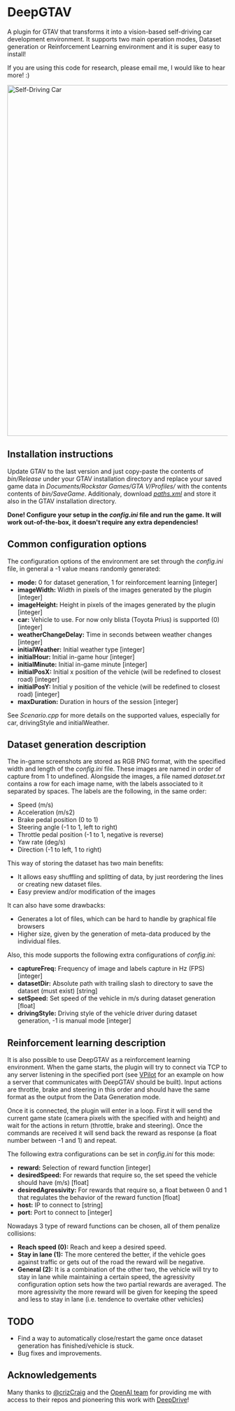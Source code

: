 # DeepGTAV
A plugin for GTAV that transforms it into a vision-based self-driving car development environment. It supports two main operation modes, Dataset generation or Reinforcement Learning environment and it is super easy to install!

If you are using this code for research, please email me, I would like to hear more! :)

<img src="https://img.gta5-mods.com/q95/images/naturalvision-photorealistic-gtav/b4de94-GTA5%202016-08-28%2022-05-52.jpg" alt="Self-Driving Car" width="800px">

## Installation instructions
Update GTAV to the last version and just copy-paste the contents of *bin/Release* under your GTAV installation directory and replace your saved game data in *Documents/Rockstar Games/GTA V/Profiles/* with the contents contents of *bin/SaveGame*. Additionaly, download *[paths.xml](https://drive.google.com/open?id=0Bzh5djJlCOmMOTA1RVlOXzZ5dEk)* and store it also in the GTAV installation directory. 

**Done! Configure your setup in the *config.ini* file and run the game. It will work out-of-the-box, it doesn't require any extra dependencies!**

## Common configuration options
The configuration options of the environment are set through the *config.ini* file, in general a -1 value means randomly generated:

* **mode:** 0 for dataset generation, 1 for reinforcement learning [integer]
* **imageWidth:** Width in pixels of the images generated by the plugin [integer]
* **imageHeight:** Height in pixels of the images generated by the plugin [integer]
* **car:** Vehicle to use. For now only blista (Toyota Prius) is supported (0) [integer]
* **weatherChangeDelay:** Time in seconds between weather changes [integer]
* **initialWeather:** Initial weather type [integer]
* **initialHour:** Initial in-game hour [integer]
* **initialMinute:** Initial in-game minute [integer]
* **initialPosX:** Initial x position of the vehicle (will be redefined to closest road) [integer]
* **initialPosY:** Initial y position of the vehicle (will be redefined to closest road) [integer]
* **maxDuration:** Duration in hours of the session [integer]

See *Scenario.cpp* for more details on the supported values, especially for car, drivingStyle and initialWeather.

## Dataset generation description
The in-game screenshots are stored as RGB PNG format, with the specified width and length of the *config.ini* file. These images are named in order of capture from 1 to undefined. Alongside the images, a file named *dataset.txt* contains a row for each image name, with the labels associated to it separated by spaces. The labels are the following, in the same order:

* Speed (m/s)
* Acceleration (m/s2)
* Brake pedal position (0 to 1)
* Steering angle (-1 to 1, left to right)
* Throttle pedal position (-1 to 1, negative is reverse)
* Yaw rate (deg/s)
* Direction (-1 to left, 1 to right)

This way of storing the dataset has two main benefits:

+ It allows easy shuffling and splitting of data, by just reordering the lines or creating new dataset files.
+ Easy preview and/or modification of the images

It can also have some drawbacks:

- Generates a lot of files, which can be hard to handle by graphical file browsers
- Higher size, given by the generation of meta-data produced by the individual files.

Also, this mode supports the following extra configurations of *config.ini*:

* **captureFreq:** Frequency of image and labels capture in Hz (FPS) [integer]
* **datasetDir:** Absolute path with trailing slash to directory to save the dataset (must exist) [string]
* **setSpeed:** Set speed of the vehicle in m/s during dataset generation [float]
* **drivingStyle:** Driving style of the vehicle driver during dataset generation, -1 is manual mode [integer]

## Reinforcement learning description
It is also possible to use DeepGTAV as a reinforcement learning environment. When the game starts, the plugin will try to connect via TCP to any server listening in the specified port (see [VPilot](https://github.com/ai-tor/VPilot) for an example on how a server that communicates with DeepGTAV should be built). Input actions are throttle, brake and steering in this order and should have the same format as the output from the Data Generation mode.

Once it is connected, the plugin will enter in a loop. First it will send the current game state (camera pixels with the specified with and height) and wait for the actions in return (throttle, brake and steering). Once the commands are received it will send back the reward as response (a float number between -1 and 1) and repeat.

The following extra configurations can be set in *config.ini* for this mode:

* **reward:** Selection of reward function [integer]
* **desiredSpeed:** For rewards that require so, the set speed the vehicle should have (m/s) [float]
* **desiredAgressivity:** For rewards that require so, a float between 0 and 1 that regulates the behavior of the reward function [float]
* **host:** IP to connect to [string]
* **port:** Port to connect to [integer]

Nowadays 3 type of reward functions can be chosen, all of them penalize collisions:

* **Reach speed (0):** Reach and keep a desired speed.
* **Stay in lane (1):** The more centered the better, if the vehicle goes against traffic or gets out of the road the reward will be negative.
* **General (2):** It is a combination of the other two, the vehicle will try to stay in lane while maintaining a certain speed, the agressivity configuration option sets how the two partial rewards are averaged. The more agressivity the more reward will be given for keeping the speed and less to stay in lane (i.e. tendence to overtake other vehicles)

## TODO
* Find a way to automatically close/restart the game once dataset generation has finished/vehicle is stuck.
* Bug fixes and improvements.

## Acknowledgements
Many thanks to [@crizCraig](https://github.com/crizCraig) and the [OpenAI team](https://openai.com/) for providing me with access to their repos and pioneering this work with [DeepDrive](http://deepdrive.io/)!
